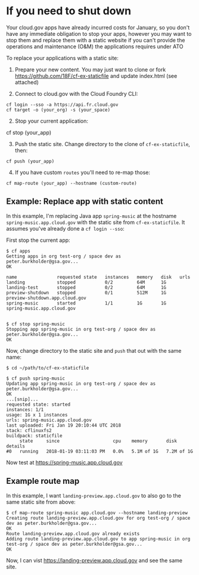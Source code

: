 # If you need to shut down

Your cloud.gov apps have already incurred costs for January, so you don't have
any immediate obligation to stop your apps, however you may want to stop them
and replace them with a static website if you can't provide the operations and maintenance (O&M) the applications requires under ATO

To replace your applications with a static site:

1. Prepare your new content. You may just want to clone or fork
   https://github.com/18F/cf-ex-staticfile and update index.html 
   (see attached)

1. Connect to cloud.gov with the Cloud Foundry CLI:

```
cf login --sso -a https://api.fr.cloud.gov
cf target -o (your_org) -s (your_space)
```
 
2. Stop your current application:

cf stop (your_app)

3. Push the static site. Change directory to the clone of `cf-ex-staticfile`, then:

```
cf push (your_app)
```

4. If you have custom `routes` you'll need to re-map those:

```
cf map-route (your_app) --hostname (custom-route)
```

## Example: Replace app with static content

In this example, I'm replacing Java app `spring-music` at the hostname
`spring-music.app.cloud.gov` with the static site from
`cf-ex-staticfile`. It assumes you've already done a `cf login --sso`:

First stop the current app:

```
$ cf apps
Getting apps in org test-org / space dev as peter.burkholder@gsa.gov...
OK

name               requested state   instances   memory   disk   urls
landing            stopped           0/2         64M      1G
landing-test       stopped           0/2         64M      1G
preview-shutdown   stopped           0/1         512M     1G     preview-shutdown.app.cloud.gov
spring-music       started           1/1         1G       1G     spring-music.app.cloud.gov


$ cf stop spring-music
Stopping app spring-music in org test-org / space dev as peter.burkholder@gsa.gov...
OK
```

Now, change directory to the static site and `push` that out with the same name:

```
$ cd ~/path/to/cf-ex-staticfile

$ cf push spring-music
Updating app spring-music in org test-org / space dev as peter.burkholder@gsa.gov...
OK
...[snip]...
requested state: started
instances: 1/1
usage: 1G x 1 instances
urls: spring-music.app.cloud.gov
last uploaded: Fri Jan 19 20:10:44 UTC 2018
stack: cflinuxfs2
buildpack: staticfile
     state     since                    cpu    memory       disk         details
#0   running   2018-01-19 03:11:03 PM   0.0%   5.1M of 1G   7.2M of 1G
```

Now test at https://spring-music.app.cloud.gov

## Example route map
 
In this example, I want `landing-preview.app.cloud.gov` to also go to the same
static site from above:

```
$ cf map-route spring-music app.cloud.gov --hostname landing-preview
Creating route landing-preview.app.cloud.gov for org test-org / space dev as peter.burkholder@gsa.gov...
OK
Route landing-preview.app.cloud.gov already exists
Adding route landing-preview.app.cloud.gov to app spring-music in org test-org / space dev as peter.burkholder@gsa.gov...
OK
```

Now, I can vist https://landing-preview.app.cloud.gov and see the same site.






